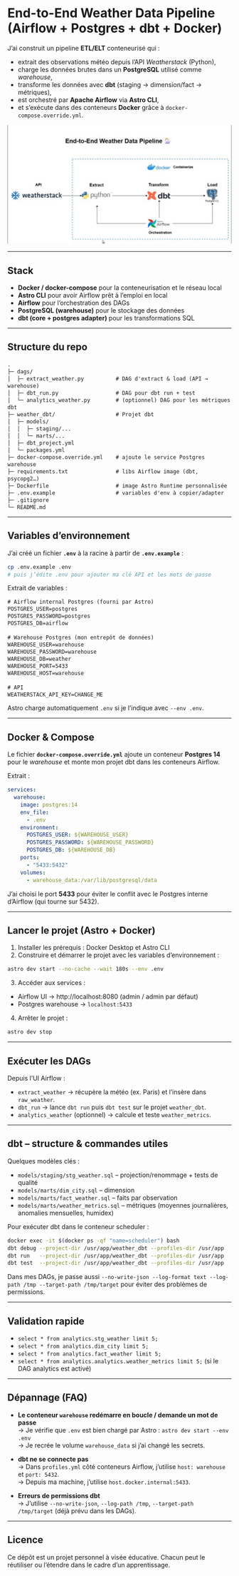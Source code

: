 # End-to-End Weather Data Pipeline (Airflow + Postgres + dbt + Docker)

J’ai construit un pipeline **ETL/ELT** conteneurisé qui :
- extrait des observations météo depuis l’API *Weatherstack* (Python),
- charge les données brutes dans un **PostgreSQL** utilisé comme *warehouse*,
- transforme les données avec **dbt** (staging → dimension/fact → métriques),
- est orchestré par **Apache Airflow** via **Astro CLI**,
- et s’exécute dans des conteneurs **Docker** grâce à `docker-compose.override.yml`.

![Architecture](weather_data_pipeline.jpeg)

---

## Stack
- **Docker / docker-compose** pour la conteneurisation et le réseau local
- **Astro CLI** pour avoir Airflow prêt à l’emploi en local
- **Airflow** pour l’orchestration des DAGs
- **PostgreSQL (warehouse)** pour le stockage des données
- **dbt (core + postgres adapter)** pour les transformations SQL

---

## Structure du repo
```
.
├─ dags/
│  ├─ extract_weather.py          # DAG d'extract & load (API → warehouse)
│  ├─ dbt_run.py                  # DAG pour dbt run + test
│  └─ analytics_weather.py        # (optionnel) DAG pour les métriques dbt
├─ weather_dbt/                   # Projet dbt
│  ├─ models/
│  │  ├─ staging/...
│  │  └─ marts/...
│  ├─ dbt_project.yml
│  └─ packages.yml
├─ docker-compose.override.yml    # ajoute le service Postgres warehouse
├─ requirements.txt               # libs Airflow image (dbt, psycopg2…)
├─ Dockerfile                     # image Astro Runtime personnalisée
├─ .env.example                   # variables d'env à copier/adapter
├─ .gitignore
└─ README.md
```

---

## Variables d’environnement

J’ai créé un fichier **`.env`** à la racine à partir de **`.env.example`** :

```bash
cp .env.example .env
# puis j’édite .env pour ajouter ma clé API et les mots de passe
```

Extrait de variables :
```dotenv
# Airflow internal Postgres (fourni par Astro)
POSTGRES_USER=postgres
POSTGRES_PASSWORD=postgres
POSTGRES_DB=airflow

# Warehouse Postgres (mon entrepôt de données)
WAREHOUSE_USER=warehouse
WAREHOUSE_PASSWORD=warehouse
WAREHOUSE_DB=weather
WAREHOUSE_PORT=5433
WAREHOUSE_HOST=warehouse

# API
WEATHERSTACK_API_KEY=CHANGE_ME
```

Astro charge automatiquement `.env` si je l’indique avec `--env .env`.

---

## Docker & Compose

Le fichier **`docker-compose.override.yml`** ajoute un conteneur **Postgres 14** pour le *warehouse* et monte mon projet dbt dans les conteneurs Airflow.

Extrait :  
```yaml
services:
  warehouse:
    image: postgres:14
    env_file:
      - .env
    environment:
      POSTGRES_USER: ${WAREHOUSE_USER}
      POSTGRES_PASSWORD: ${WAREHOUSE_PASSWORD}
      POSTGRES_DB: ${WAREHOUSE_DB}
    ports:
      - "5433:5432"
    volumes:
      - warehouse_data:/var/lib/postgresql/data
```

J’ai choisi le port **5433** pour éviter le conflit avec le Postgres interne d’Airflow (qui tourne sur 5432).

---

## Lancer le projet (Astro + Docker)

1. Installer les prérequis : Docker Desktop et Astro CLI  
2. Construire et démarrer le projet avec les variables d’environnement :  
```bash
astro dev start --no-cache --wait 180s --env .env
```
3. Accéder aux services :  
- Airflow UI → http://localhost:8080 (admin / admin par défaut)  
- Postgres warehouse → `localhost:5433`  
4. Arrêter le projet :  
```bash
astro dev stop
```

---

## Exécuter les DAGs

Depuis l’UI Airflow :  
- `extract_weather` → récupère la météo (ex. Paris) et l’insère dans `raw_weather`.  
- `dbt_run` → lance `dbt run` puis `dbt test` sur le projet `weather_dbt`.  
- `analytics_weather` (optionnel) → calcule et teste `weather_metrics`.  

---

## dbt – structure & commandes utiles

Quelques modèles clés :  
- `models/staging/stg_weather.sql` – projection/renommage + tests de qualité  
- `models/marts/dim_city.sql` – dimension  
- `models/marts/fact_weather.sql` – faits par observation  
- `models/marts/weather_metrics.sql` – métriques (moyennes journalières, anomalies mensuelles, humidex)  

Pour exécuter dbt dans le conteneur scheduler :  
```bash
docker exec -it $(docker ps -qf "name=scheduler") bash
dbt debug --project-dir /usr/app/weather_dbt --profiles-dir /usr/app
dbt run   --project-dir /usr/app/weather_dbt --profiles-dir /usr/app
dbt test  --project-dir /usr/app/weather_dbt --profiles-dir /usr/app
```

Dans mes DAGs, je passe aussi `--no-write-json --log-format text --log-path /tmp --target-path /tmp/target` pour éviter des problèmes de permissions.

---

## Validation rapide

- `select * from analytics.stg_weather limit 5;`  
- `select * from analytics.dim_city limit 5;`  
- `select * from analytics.fact_weather limit 5;`  
- `select * from analytics.analytics.weather_metrics limit 5;` (si le DAG analytics est activé)  

---

## Dépannage (FAQ)

- **Le conteneur `warehouse` redémarre en boucle / demande un mot de passe**  
  → Je vérifie que `.env` est bien chargé par Astro : `astro dev start --env .env`  
  → Je recrée le volume `warehouse_data` si j’ai changé les secrets.  

- **dbt ne se connecte pas**  
  → Dans `profiles.yml` côté conteneurs Airflow, j’utilise `host: warehouse` et `port: 5432`.  
  → Depuis ma machine, j’utilise `host.docker.internal:5433`.  

- **Erreurs de permissions dbt**  
  → J’utilise `--no-write-json`, `--log-path /tmp`, `--target-path /tmp/target` (déjà prévu dans les DAGs).  

---

## Licence
Ce dépôt est un projet personnel à visée éducative. Chacun peut le réutiliser ou l’étendre dans le cadre d’un apprentissage.
